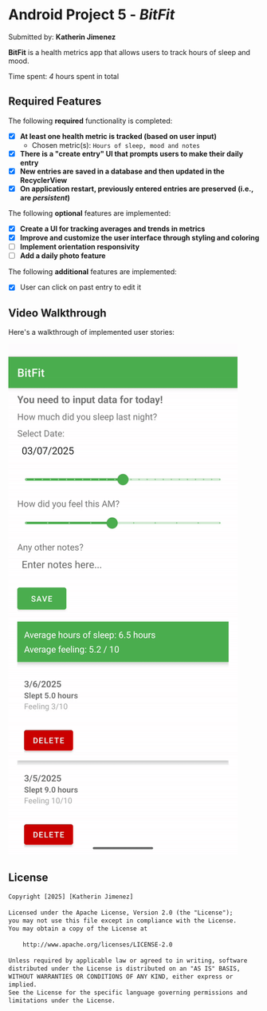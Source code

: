 # Android Project 5 - _BitFit_

Submitted by: **Katherin Jimenez**

**BitFit** is a health metrics app that allows users to track hours of sleep and mood.

Time spent: _4_ hours spent in total

## Required Features

The following **required** functionality is completed:

- [x] **At least one health metric is tracked (based on user input)**
  - Chosen metric(s): `Hours of sleep, mood and notes`
- [x] **There is a "create entry" UI that prompts users to make their daily entry**
- [x] **New entries are saved in a database and then updated in the RecyclerView**
- [x] **On application restart, previously entered entries are preserved (i.e., are _persistent_)**

The following **optional** features are implemented:

- [x] **Create a UI for tracking averages and trends in metrics**
- [x] **Improve and customize the user interface through styling and coloring**
- [ ] **Implement orientation responsivity**
- [ ] **Add a daily photo feature**

The following **additional** features are implemented:

- [x] User can click on past entry to edit it

## Video Walkthrough

Here's a walkthrough of implemented user stories:

<img src='resources/bitfit.gif' title='Video Walkthrough' width='' alt='Video Walkthrough' />

## License

    Copyright [2025] [Katherin Jimenez]

    Licensed under the Apache License, Version 2.0 (the "License");
    you may not use this file except in compliance with the License.
    You may obtain a copy of the License at

        http://www.apache.org/licenses/LICENSE-2.0

    Unless required by applicable law or agreed to in writing, software
    distributed under the License is distributed on an "AS IS" BASIS,
    WITHOUT WARRANTIES OR CONDITIONS OF ANY KIND, either express or implied.
    See the License for the specific language governing permissions and
    limitations under the License.
